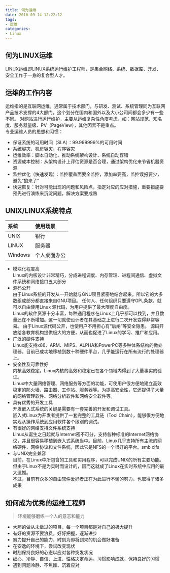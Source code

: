 ```yaml
---
title: 何为运维
date: 2016-09-14 12:22:12
tags:
- 运维
categories:
- Linux
---
```


## 何为LINUX运维
LINUX运维即LINUX系统运行维护工程师，是集合网络、系统、数据库、开发、安全工作于一身的复合型人才。
## 运维的工作内容
运维指的是互联网运维，通常属于技术部门，与研发、测试、系统管理同为互联网产品技术支撑的4大部门，这个划分在国内和国外以及大小公司间都会多少有一些不同。
对网站进行运行维护，主要从运维复杂性角度考虑，如：网站规范、知名度、服务器量级、PV（PageView），其他因素不是重点。  
专业运维人员的思想和习惯：

+ 保证系统的可用时间（SLA）：99.999999%的可用时间
+ 系统容灾、机房容灾、程序容灾
+ 运维效率：脚本自动化、推动系统架构设计、系统自动容错
+ 资源成本控制：从架构设计上评估资源是否合理，通过架构优化来节省机器资源
+ 监控优化（快速发现）：监控覆盖面要全监控，添加率要高，监控误报要少，避免“狼来了”
+ 快速恢复：针对可能出现的问题和风险点，指定对应的应对措施，重要措施要预先进行演练来沉淀问题，解决方案要成熟

## UNIX/LINUX系统特点

| 系统 | 使用场景  |
| :------------- | :------------- |
| UNIX        | 银行      |
| LINUX       | 服务器      |
| Windows     | 个人桌面办公      |


- 模块化程度高  
Linux的内核设计非常精巧，分成进程调度、内存管理、进程间通信、虚拟文件系统和网络接口五大部分
- 源码公开  
由于Linux系统的开发从一开始就与GNU项目紧密地结合起来，所以它的大多数组成部分都直接来自GNU项目。
任何人、任何组织只要遵守GPL条款，就可以自由使用Linux 源代码，为用户提供了最大限度自由度。  
Linux的软件资源十分丰富，每种通用程序在Linux上几乎都可以找到，并且数量还在不断增加。这一切就使设计者在其基础之上进行二次开发变得非常容易。
由于Linux源代码公开，也使用户不用担心有“后闸”等安全隐患。
源码开放给各教育机构提供极大的方便，从而也促进了Linux的学习、推广和应用。
- 广泛的硬件支持  
Linux能支持x86、ARM、MIPS、ALPHA和PowerPC等多种体系结构的微处理器。目前已成功地移植到数十种硬件平台，几乎能运行在所有流行的处理器上。
- 安全性及可靠性好  
内核高效稳定。Linux内核的高效和稳定已在各个领域内得到了大量事实的验证。  
Linux中大量网络管理、网络服务等方面的功能，可使用户很方便地建立高效稳定的防火墙、路由器、工作站、服务器等。为提高安全性，它还提供了大量的网络管理软件、网络分析软件和网络安全软件等。
- 具有优秀的开发工具  
开发嵌入式系统的关键是需要有一套完善的开发和调试工具。  
嵌入式Linux为开发者提供了一套完整的工具链（Tool Chain），能够很方便地实现从操作系统到应用软件各个级别的调试。
- 有很好的网络支持文件系统支持  
Linux从诞生之日起就与Internet密不可分，支持各种标准的Internet网络协议，并且很容易移植到嵌入式系统当中。目前，Linux几乎支持所有主流的网络硬件、网络协议和文件系统，因此它是NFS的一个很好的平台。smb cifs
- 与UNIX完全兼容  
目前，在Linux中所包含的工具和实用程序，可以完成UNIX的所有主要功能。  
但由于Linux不是为实时而设计的，因而这就成了Linux在实时系统中应用的最大遗憾。  
不过，目前有众多的自由软件爱好者正在为此进行不懈的努力，也取得了诸多成果
## 如何成为优秀的运维工程师
>环境能够磨练一个人的意志和能力

+ 大胆的做从未做过的项目，每一个项目都是对自己的极大提升
+ 有好的资源不要浪费，好好把握，逐渐进步
+ 努力提升自己的能力，时刻为即将到来的机会做好准备
+ 在安逸的环境下，尝试改变现状
+ 时刻保持良好的心态以应对各种突发状况
+ 细心、冷静、自信、上进、性格决定命运，习惯影响成就，保持良好的习惯
+ 遇到问题冷静、不焦躁、沉着应对